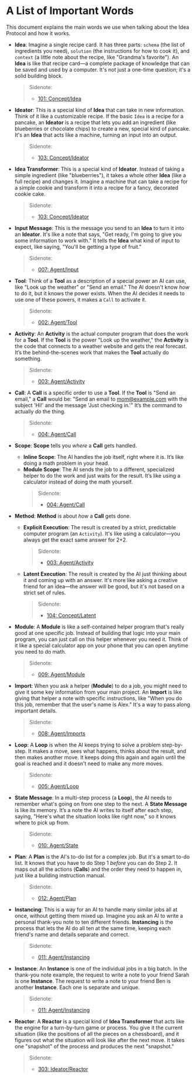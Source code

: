 # A List of Important Words

This document explains the main words we use when talking about the Idea Protocol and how it works.

- **Idea**: Imagine a single recipe card. It has three parts: `schema` (the list of ingredients you need), `solution` (the instructions for how to cook it), and `context` (a little note about the recipe, like "Grandma's favorite"). An **Idea** is like that recipe card—a complete package of knowledge that can be saved and used by a computer. It's not just a one-time question; it's a solid building block.

  > Sidenote:
  >
  > - [101: Concept/Idea](./101_concept_idea.md)

- **Ideator**: This is a special kind of **Idea** that can take in new information. Think of it like a customizable recipe. If the basic `Idea` is a recipe for a pancake, an **Ideator** is a recipe that lets you add an ingredient (like blueberries or chocolate chips) to create a new, special kind of pancake. It's an **Idea** that acts like a machine, turning an input into an output.

  > Sidenote:
  >
  > - [103: Concept/Ideator](./103_concept_ideator.md)

- **Idea Transformer**: This is a special kind of **Ideator**. Instead of taking a simple ingredient (like "blueberries"), it takes a whole other **Idea** (like a full recipe) and changes it. Imagine a machine that can take a recipe for a simple cookie and transform it into a recipe for a fancy, decorated cookie cake.

  > Sidenote:
  >
  > - [103: Concept/Ideator](./103_concept_ideator.md)

- **Input Message**: This is the message you send to an **Idea** to turn it into an **Ideator**. It's like a note that says, "Get ready, I'm going to give you some information to work with." It tells the **Idea** what kind of input to expect, like saying, "You'll be getting a type of fruit."

  > Sidenote:
  >
  > - [007: Agent/Input](./007_agent_input.md)

- **Tool**: Think of a **Tool** as a description of a special power an AI can use, like "Look up the weather" or "Send an email." The AI doesn't know *how* to do it, but it knows the power exists. When the AI decides it needs to use one of these powers, it makes a `Call` to activate it.

  > Sidenote:
  >
  > - [002: Agent/Tool](./002_agent_tool.md)

- **Activity**: An **Activity** is the actual computer program that does the work for a **Tool**. If the **Tool** is the power "Look up the weather," the **Activity** is the code that connects to a weather website and gets the real forecast. It’s the behind-the-scenes work that makes the **Tool** actually do something.

  > Sidenote:
  >
  > - [003: Agent/Activity](./003_agent_activity.md)

- **Call**: A **Call** is a specific order to use a **Tool**. If the **Tool** is "Send an email," a **Call** would be: "Send an email to mom@example.com with the subject 'Hi!' and the message 'Just checking in.'" It’s the command to actually *do* the thing.

  > Sidenote:
  >
  > - [004: Agent/Call](./004_agent_call.md)

- **Scope**: **Scope** tells you *where* a **Call** gets handled.
  - **Inline Scope**: The AI handles the job itself, right where it is. It’s like doing a math problem in your head.
  - **Module Scope**: The AI sends the job to a different, specialized helper to do the work and just waits for the result. It’s like using a calculator instead of doing the math yourself.
    > Sidenote:
    >
    > - [004: Agent/Call](./004_agent_call.md)

- **Method**: **Method** is about *how* a **Call** gets done.
  - **Explicit Execution**: The result is created by a strict, predictable computer program (an `Activity`). It's like using a calculator—you always get the exact same answer for 2+2.

    > Sidenote:
    >
    > - [003: Agent/Activity](./003_agent_activity.md)

  - **Latent Execution**: The result is created by the AI just thinking about it and coming up with an answer. It's more like asking a creative friend for an idea—the answer will be good, but it's not based on a strict set of rules.

    > Sidenote:
    >
    > - [104: Concept/Latent](./104_concept_latent.md)

- **Module**: A **Module** is like a self-contained helper program that's really good at one specific job. Instead of building that logic into your main program, you can just call on this helper whenever you need it. Think of it like a special calculator app on your phone that you can open anytime you need to do math.

  > Sidenote:
  >
  > - [009: Agent/Module](./009_agent_module.md)

- **Import**: When you ask a helper (**Module**) to do a job, you might need to give it some key information from your main project. An **Import** is like giving that helper a note with specific instructions, like "When you do this job, remember that the user's name is Alex." It's a way to pass along important details.

  > Sidenote:
  >
  > - [008: Agent/Imports](./008_agent_imports.md)

- **Loop**: A **Loop** is when the AI keeps trying to solve a problem step-by-step. It makes a move, sees what happens, thinks about the result, and then makes another move. It keeps doing this again and again until the goal is reached and it doesn't need to make any more moves.

  > Sidenote:
  >
  > - [005: Agent/Loop](./005_agent_loop.md)

- **State Message**: In a multi-step process (a **Loop**), the AI needs to remember what's going on from one step to the next. A **State Message** is like its memory. It’s a note the AI writes to itself after each step, saying, "Here's what the situation looks like right now," so it knows where to pick up from.

  > Sidenote:
  >
  > - [010: Agent/State](./010_agent_state.md)

- **Plan**: A **Plan** is the AI's to-do list for a complex job. But it's a smart to-do list. It knows that you have to do Step 1 *before* you can do Step 2. It maps out all the actions (**Calls**) and the order they need to happen in, just like a building instruction manual.

  > Sidenote:
  >
  > - [012: Agent/Plan](./012_agent_plan.md)

- **Instancing**: This is a way for an AI to handle many similar jobs all at once, without getting them mixed up. Imagine you ask an AI to write a personal thank-you note to ten different friends. **Instancing** is the process that lets the AI do all ten at the same time, keeping each friend's name and details separate and correct.

  > Sidenote:
  >
  > - [011: Agent/Instancing](./011_agent_instancing.md)

- **Instance**: An **Instance** is one of the individual jobs in a big batch. In the thank-you note example, the request to write a note to your friend Sarah is one **Instance**. The request to write a note to your friend Ben is another **Instance**. Each one is separate and unique.

  > Sidenote:
  >
  > - [011: Agent/Instancing](./011_agent_instancing.md)

- **Reactor**: A **Reactor** is a special kind of **Idea Transformer** that acts like the engine for a turn-by-turn game or process. You give it the current situation (like the positions of all the pieces on a chessboard), and it figures out what the situation will look like after the next move. It takes one "snapshot" of the process and produces the next "snapshot."
  > Sidenote:
  >
  > - [303: Ideator/Reactor](./303_ideator_reactor.md)
